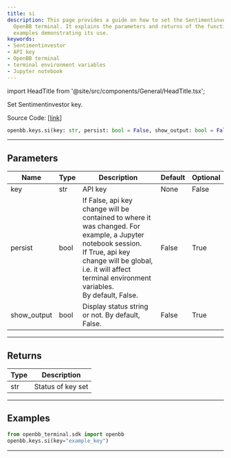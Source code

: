 ```yaml
---
title: si
description: This page provides a guide on how to set the Sentimentinvestor key using
  OpenBB terminal. It explains the parameters and returns of the function, including
  examples demonstrating its use.
keywords:
- Sentimentinvestor
- API key
- OpenBB terminal
- terminal environment variables
- Jupyter notebook
---
```


import HeadTitle from '@site/src/components/General/HeadTitle.tsx';

<HeadTitle title="keys.si - Reference | OpenBB SDK Docs" />

Set Sentimentinvestor key.

Source Code: [[link](https://github.com/OpenBB-finance/OpenBBTerminal/tree/main/openbb_terminal/keys_model.py#L1548)]

```python
openbb.keys.si(key: str, persist: bool = False, show_output: bool = False)
```

---

## Parameters

| Name | Type | Description | Default | Optional |
| ---- | ---- | ----------- | ------- | -------- |
| key | str | API key | None | False |
| persist | bool | If False, api key change will be contained to where it was changed. For example, a Jupyter notebook session.<br/>If True, api key change will be global, i.e. it will affect terminal environment variables.<br/>By default, False. | False | True |
| show_output | bool | Display status string or not. By default, False. | False | True |


---

## Returns

| Type | Description |
| ---- | ----------- |
| str | Status of key set |
---

## Examples

```python
from openbb_terminal.sdk import openbb
openbb.keys.si(key="example_key")
```

---
